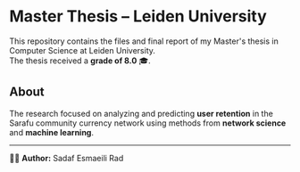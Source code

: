 # Master Thesis – Leiden University

This repository contains the files and final report of my Master's thesis in Computer Science at Leiden University.  
The thesis received a **grade of 8.0** 🎓.



## About
The research focused on analyzing and predicting **user retention** in the Sarafu community currency network using methods from **network science** and **machine learning**.

---

👩‍💻 **Author:** Sadaf Esmaeili Rad  
